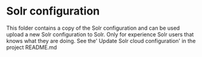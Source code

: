 # Solr configuration

This folder contains a copy of the Solr configuration and can be used upload a new Solr configuration to Solr. Only for experience Solr users that knows what they are doing.
See the' Update Solr cloud configuration' in the project README.md 